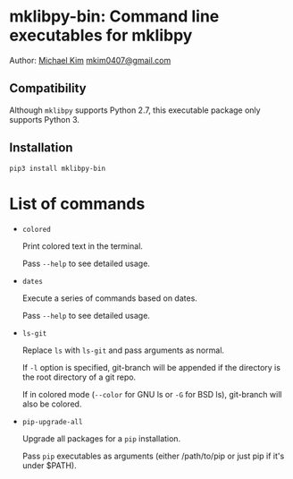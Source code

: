 # mklibpy-bin: Command line executables for mklibpy

Author: [Michael Kim](http://michaelkim0407.com) <mkim0407@gmail.com>

## Compatibility

Although `mklibpy` supports Python 2.7, this executable package only supports Python 3.

## Installation

```
pip3 install mklibpy-bin
```

# List of commands

* `colored`

    Print colored text in the terminal.

    Pass `--help` to see detailed usage.

* `dates`

    Execute a series of commands based on dates.

    Pass `--help` to see detailed usage.

* `ls-git`

    Replace `ls` with `ls-git` and pass arguments as normal.

    If `-l` option is specified, git-branch will be appended if the directory is the root directory of a git repo.

    If in colored mode (`--color` for GNU ls or `-G` for BSD ls), git-branch will also be colored.

* `pip-upgrade-all`

    Upgrade all packages for a `pip` installation.

    Pass `pip` executables as arguments (either /path/to/pip or just pip if it's under $PATH).
